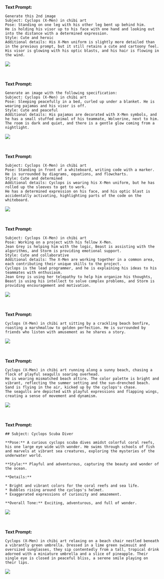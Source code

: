 
**Text Prompt:**

```
Generate this 2nd image
Subject: Cyclops (X-Men) in chibi art
Pose: Standing on one leg with his other leg bent up behind him.
He is holding his visor up to his face with one hand and looking out into the distance with a determined expression.
Style: Cute and heroic
Additional details: His X-Men uniform is slightly more detailed than in the previous prompt, but it still retains a cute and cartoony feel. 
His visor is glowing with his optic blasts, and his hair is flowing in the wind.
```
<img src="https://th.bing.com/th/id/OIG.vh2ml4SqFWtmMf8fVXby?w=1024&h=1024&rs=1&pid=ImgDetMain" >

<br>
<br>
<br>

**Text Prompt:**

```
Generate an image with the following specification:
Subject: Cyclops (X-Men) in chibi art
Pose: Sleeping peacefully in a bed, curled up under a blanket. He is wearing pajamas and his visor is off.
Style: Cute and peaceful
Additional details: His pajamas are decorated with X-Men symbols, and he has a small stuffed animal of his teammate, Wolverine, next to him.
The room is dark and quiet, and there is a gentle glow coming from a nightlight.
```
<img src="https://th.bing.com/th/id/OIG.hFtXznuZGDWWNb1i9sQy?w=1024&h=1024&rs=1&pid=ImgDetMain" >

<br>
<br>
<br>

**Text Prompt:**

```
Subject: Cyclops (X-Men) in chibi art
Pose: Standing in front of a whiteboard, writing code with a marker.
He is surrounded by diagrams, equations, and flowcharts.
Style: Cute and determined
Additional details: Cyclops is wearing his X-Men uniform, but he has rolled up the sleeves to get to work.
He has a determined expression on his face, and his optic blast is accidentally activating, highlighting parts of the code on the whiteboard.
```
<img src="https://th.bing.com/th/id/OIG.NUYxCMadf7mPCwFAgYOj?w=1024&h=1024&rs=1&pid=ImgDetMain" >


<br>
<br>
<br>

**Text Prompt:**

```
Subject: Cyclops (X-Men) in chibi art
Pose: Working on a project with his fellow X-Men.
Jean Grey is helping him with the logic, Beast is assisting with the algorithms, and Storm is providing emotional support.
Style: Cute and collaborative
Additional details: The X-Men are working together in a common area, each contributing their unique skills to the project.
Cyclops is the lead programmer, and he is explaining his ideas to his teammates with enthusiasm.
Jean Grey is using her telepathy to help him organize his thoughts, Beast is using his intellect to solve complex problems, and Storm is providing encouragement and motivation.
```
<img src="https://th.bing.com/th/id/OIG.j8rzISkTN2SfH7BFfdNU?pid=ImgGn" >


<br>
<br>
<br>

**Text Prompt:**

```
Cyclops (X-Men) in chibi art sitting by a crackling beach bonfire, roasting a marshmallow to golden perfection. He is surrounded by friends who listen with amusement as he shares a story.
```

<img src="https://th.bing.com/th/id/OIG._fO4qlyl3YUKfkD4qYSn?w=1024&h=1024&rs=1&pid=ImgDetMain" >


<br>
<br>
<br>

**Text Prompt:**

```
Cyclops (X-Men) in chibi art running along a sunny beach, chasing a flock of playful seagulls soaring overhead.
He is wearing mismatched beach attire. The color palette is bright and vibrant, reflecting the summer setting and the sun-drenched beach.
Sand is flying in the air, kicked up by the cyclops's chase.
The seagulls are depicted with playful expressions and flapping wings, creating a sense of movement and dynamism.
```

<img src="https://th.bing.com/th/id/OIG.Xsj_KL8rBbLIrpHM7Id0?w=1024&h=1024&rs=1&pid=ImgDetMain" >

<br>
<br>
<br>

**Text Prompt:**

```
## Subject: Cyclops Scuba Diver

**Pose:** A curious cyclops scuba dives amidst colorful coral reefs, his one large eye wide with wonder. He swims through schools of fish and marvels at vibrant sea creatures, exploring the mysteries of the underwater world.

**Style:** Playful and adventurous, capturing the beauty and wonder of the ocean.

**Details:**

* Bright and vibrant colors for the coral reefs and sea life.
* Bubbles rising around the cyclops's helmet.
* Exaggerated expressions of curiosity and amazement.

**Overall Tone:** Exciting, adventurous, and full of wonder.
```


<img src="https://th.bing.com/th/id/OIG.a0GceeIKfkMnvsoVtNbp?pid=ImgGn" >


<br>
<br>
<br>

**Text Prompt:**

```
Cyclops (X-Men) in chibi art relaxing on a beach chair nestled beneath a vibrantly green umbrella. Dressed in a lime green swimsuit and oversized sunglasses, they sip contentedly from a tall, tropical drink adorned with a miniature umbrella and a slice of pineapple. Their single eye is closed in peaceful bliss, a serene smile playing on their lips.
```


<img src="https://th.bing.com/th/id/OIG.tiOIZBu4eoSa6npeOfzL?pid=ImgGn" >